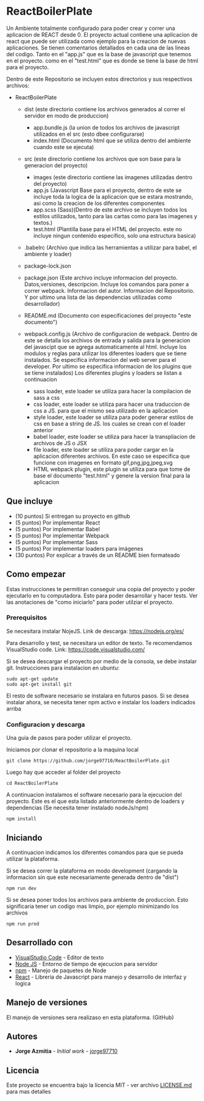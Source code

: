# ReactBoilerPlate

Un Ambiente totalmente configurado para poder crear y correr una aplicacion de REACT desde 0. El proyecto actual contiene una aplicacion de react que puede ser utilizada como ejemplo para la creacion de nuevas aplicaciones. Se tienen comentarios detallados en cada una de las lineas del codigo. Tanto en el "app.js" que es la base de javascript que tenemos en el proyecto. como en el "test.html" que es donde se tiene la base de html para el proyecto.

Dentro de este Repositorio se incluyen estos directorios y sus respectivos archivos:
* ReactBoilerPlate
  * dist (este directorio contiene los archivos generados al correr el servidor en modo de produccion)
    * app.bundle.js (la union de todos los archivos de javascript utilizados en el src (esto dbee configurarse)
    * index.html (Documento html que se utiliza dentro del ambiente cuando este se ejecuta)
  * src  (este directorio contiene los archivos que son base para la generacion del proyecto)
    * images (este directorio contiene las imagenes utilizadas dentro del proyecto)
    * app.js (Javascript Base para el proyecto, dentro de este se incluye toda la logica de la aplicacion que se estara mostrando, asi como la creacion de los diferentes componentes
    * app.scss (Sass)(Dentro de este archivo se incluyen todos los estilos utilizados, tanto para las cartas como para las imagenes y textos.)
    * test.html (Plantilla base para el HTML del proyecto. este no incluye ningun contenido especifico, solo una estructura basica)
    
  * .babelrc (Archivo que indica las herramientas a utilizar para babel, el ambiente y loader)
  * package-lock.json
  * package.json (Este archivo incluye informacion del proyecto. Datos,versiones, descripcion. Incluye los comandos para poner a correr webpack. Informacion del autor. Informacion del Repositorio. Y por ultimo una lista de las dependencias utilizadas como desarrollador)
  * README.md (Documento con especificaciones del proyecto "este documento")
  * webpack.config.js (Archivo de configuracion de webpack. Dentro de este se detalla los archivos de entrada y salida para la generacion del javascipt que se agrega automaticamente al html. Incluye los modulos y reglas para utilizar los diferentes loaders que se tiene instalados. Se especifica informacion del web server para el developer. Por ultimo se especifica informacion de los plugins que se tiene instalados) Los diferentes plugins y loaders se listan a continuacion
      * sass loader, este loader se utiliza para hacer la compilacion de sass a css
      * css loader, este loader se utiliza para hacer una traduccion de css a JS. para que el mismo sea utilizado en la aplicacion
      * style loader, este loader se utiliza para poder generar estilos de css en base a string de JS. los cuales se crean con el loader anterior
      * babel loader, este loader se utiliza para hacer la transpliacion de archivos de JS o JSX
      * file loader, este loader se utiliza para poder cargar en la aplicacion diferentes archivos. En este caso se especifica que funcione con imagenes en formato gif,png,jpg,jpeg,svg
      * HTML webpack plugin, este plugin se utiliza para que tome de base el documento "test.html" y genere la version final para la aplicacion
 
## Que incluye
* (10 puntos) Si entregan su proyecto en github
* (5 puntos) Por implementar React
* (5 puntos) Por implementar Babel
* (5 puntos) Por implementar Webpack
* (5 puntos) Por implementar Sass
* (5 puntos) Por implementar loaders para imágenes
* (30 puntos) Por explicar a través de un README bien formateado 


## Como empezar

Estas instrucciones te permitiran conseguir una copia del proyecto y poder ejecutarlo en tu computadora. Esto para poder desarrollar y hacer tests. Ver las anotaciones de "como iniciarlo" para poder utilziar el proyecto.

### Prerequisitos

Se necesitara instalar NojeJS. Link de descarga: https://nodejs.org/es/


Para desarrollo y test, se necesitara un editor de texto. Te recomendamos VisualStudio code. Link: https://code.visualstudio.com/

Si se desea descargar el proyecto por medio de la consola, se debe instalar git.
Instrucciones para instalacion en ubuntu:
```
sudo apt-get update
sudo apt-get install git
```
El resto de software necesario se instalara en futuros pasos. Si se desea instalar ahora, se necesita tener npm activo e instalar los loaders indicados arriba

### Configuracion y descarga

Una guia de pasos para poder utilizar el proyecto.

Iniciamos por clonar el repositorio a la maquina local

```
git clone https://github.com/jorge97710/ReactBoilerPlate.git
```

Luego hay que acceder al folder del proyecto

```
cd ReactBoilerPlate
```

A continuacion instalamos el software necesario para la ejecucion del proyecto. Este es el que esta listado anteriormente dentro de loaders y dependencias (Se necesita tener instalado nodeJs/npm)

```
npm install
```

## Iniciando 

A continuacion indicamos los diferentes comandos para que se pueda utilizar la plataforma. 

Si se desea correr la plataforma en modo development (cargando la informacion sin que este necesariamente generada dentro de "dist")

```
npm run dev
```

Si se desea poner todos los archivos para ambiente de produccion. Esto significaria tener un codigo mas limpio, por ejemplo minimizando los archivos

```
npm run prod
```


## Desarrollado con

* [VisualStudio Code](https://code.visualstudio.com/) - Editor de texto
* [Node JS](https://nodejs.org/es/) - Entorno de tiempo de ejecucion para servidor
* [npm](https://www.npmjs.com/) - Manejo de paquetes de Node
* [React](https://reactjs.org/) - Libreria de Javascript para manejo y desarrollo de interfaz y logica

## Manejo de versiones

El manejo de versiones sera realizaso en esta plataforma. (GitHub)

## Autores

* **Jorge Azmitia** - *Initial work* - [jorge97710](https://github.com/jorge97710)

## Licencia

Este proyecto se encuentra bajo la licencia MIT - ver archivo [LICENSE.md](LICENSE.md) para mas detalles

